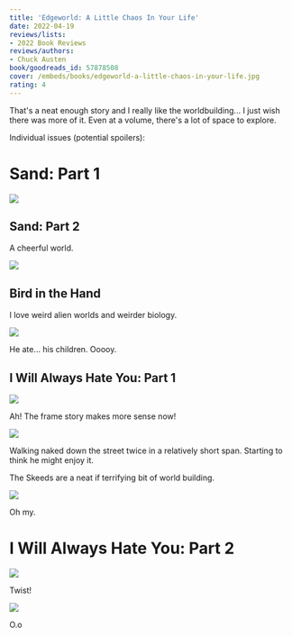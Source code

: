 ```yaml
---
title: 'Edgeworld: A Little Chaos In Your Life'
date: 2022-04-19
reviews/lists:
- 2022 Book Reviews
reviews/authors:
- Chuck Austen
book/goodreads_id: 57878508
cover: /embeds/books/edgeworld-a-little-chaos-in-your-life.jpg
rating: 4
---
```

That's a neat enough story and I really like the worldbuilding... I just wish there was more of it. Even at a volume, there's a lot of space to explore.

<!--more-->

Individual issues (potential spoilers):

# Sand: Part 1

![](/embeds/books/attachments/edgeworld-132403.png)

## Sand: Part 2

A cheerful world. 

![](/embeds/books/attachments/edgeworld-836bc2.png)

## Bird in the Hand

I love weird alien worlds and weirder biology. 

![](/embeds/books/attachments/edgeworld-0cd9cc.png)

He ate… his children. Ooooy. 

## I Will Always Hate You: Part 1

![](/embeds/books/attachments/edgeworld-a201ef.png)

Ah! The frame story makes more sense now!

![](/embeds/books/attachments/edgeworld-609f62.png)

Walking naked down the street twice in a relatively short span. Starting to think he might enjoy it. 

The Skeeds are a neat if terrifying bit of world building. 

![](/embeds/books/attachments/edgeworld-7965dd.png)

Oh my. 

# I Will Always Hate You: Part 2

![](/embeds/books/attachments/edgeworld-3c54db.png)

Twist!

![](/embeds/books/attachments/edgeworld-dd05c2.png)

O.o